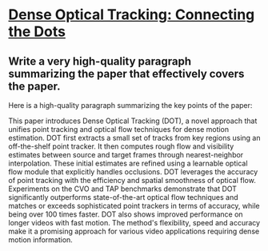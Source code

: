 # [Dense Optical Tracking: Connecting the Dots](https://arxiv.org/abs/2312.00786)

## Write a very high-quality paragraph summarizing the paper that effectively covers the paper.

 Here is a high-quality paragraph summarizing the key points of the paper:

This paper introduces Dense Optical Tracking (DOT), a novel approach that unifies point tracking and optical flow techniques for dense motion estimation. DOT first extracts a small set of tracks from key regions using an off-the-shelf point tracker. It then computes rough flow and visibility estimates between source and target frames through nearest-neighbor interpolation. These initial estimates are refined using a learnable optical flow module that explicitly handles occlusions. DOT leverages the accuracy of point tracking with the efficiency and spatial smoothness of optical flow. Experiments on the CVO and TAP benchmarks demonstrate that DOT significantly outperforms state-of-the-art optical flow techniques and matches or exceeds sophisticated point trackers in terms of accuracy, while being over 100 times faster. DOT also shows improved performance on longer videos with fast motion. The method's flexibility, speed and accuracy make it a promising approach for various video applications requiring dense motion information.
